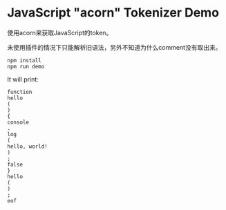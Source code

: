 JavaScript "acorn" Tokenizer Demo
=================================

使用acorn来获取JavaScript的token。

未使用插件的情况下只能解析旧语法，另外不知道为什么comment没有取出来。

```
npm install
npm run demo
```

It will print:

```
function
hello
(
)
{
console
.
log
(
hello, world!
)
;
false
}
hello
(
)
;
eof
```
